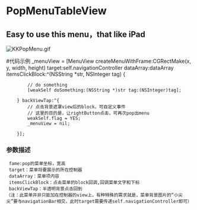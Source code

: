 # PopMenuTableView
## Easy to use this menu，that like iPad
![KKPopMenu.gif](http://code.cocoachina.com/uploads/attachments/20160802/132345/58e721bd6e90b52a1ba1407ed96bdcf8.gif)

#代码示例
          _menuView = [MenuView createMenuWithFrame:CGRectMake(x, y, width, height) target:self.navigationController dataArray:dataArray itemsClickBlock:^(NSString *str, NSInteger tag) {
            
            // do something
            [weakSelf doSomething:(NSString *)str tag:(NSInteger)tag];
            
        } backViewTap:^{
            // 点击背景遮罩view后的block，可自定义事件
            // 这里的目的是，让rightButton点击，可再次pop出menu
            weakSelf.flag = YES;
            _menuView = nil;
            
        }];
        
### 参数描述
     fame:pop的菜单坐标，宽高
     target：菜单将要展示的所在控制器
     dataArray：菜单项内容
     itemsClickBlock：点击菜单的block回调,回调菜单文字和下标
     backViewTap：半透明背景点击回到
    （注：此菜单并非只能加在控制器的view上，有种特殊的需求就是，菜单背景图片的“小尖尖”要与navigationBar相交，此时target需要传递self.navigationController即可）
  
